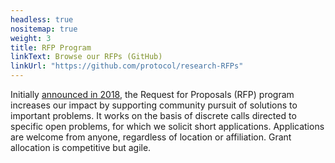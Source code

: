 ```yaml
---
headless: true
nositemap: true
weight: 3
title: RFP Program
linkText: Browse our RFPs (GitHub)
linkUrl: "https://github.com/protocol/research-RFPs"
---
```

Initially [announced in 2018](https://protocol.ai/blog/ann-research-rfp/), the Request for Proposals (RFP) program increases our impact by supporting community pursuit of solutions to important problems. It works on the basis of discrete calls directed to specific open problems, for which we solicit short applications. Applications are welcome from anyone, regardless of location or affiliation. Grant allocation is competitive but agile.
